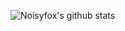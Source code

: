 <!---
- 👋 Hi, I’m @Noisyfox
- 👀 I’m interested in ...
- 🌱 I’m currently learning ...
- 💞️ I’m looking to collaborate on ...
- 📫 How to reach me ...

Noisyfox/Noisyfox is a ✨ special ✨ repository because its `README.md` (this file) appears on your GitHub profile.
You can click the Preview link to take a look at your changes.
--->

![Noisyfox's github stats](https://github-readme-stats.vercel.app/api?username=Noisyfox&show_icons=true&theme=default)
